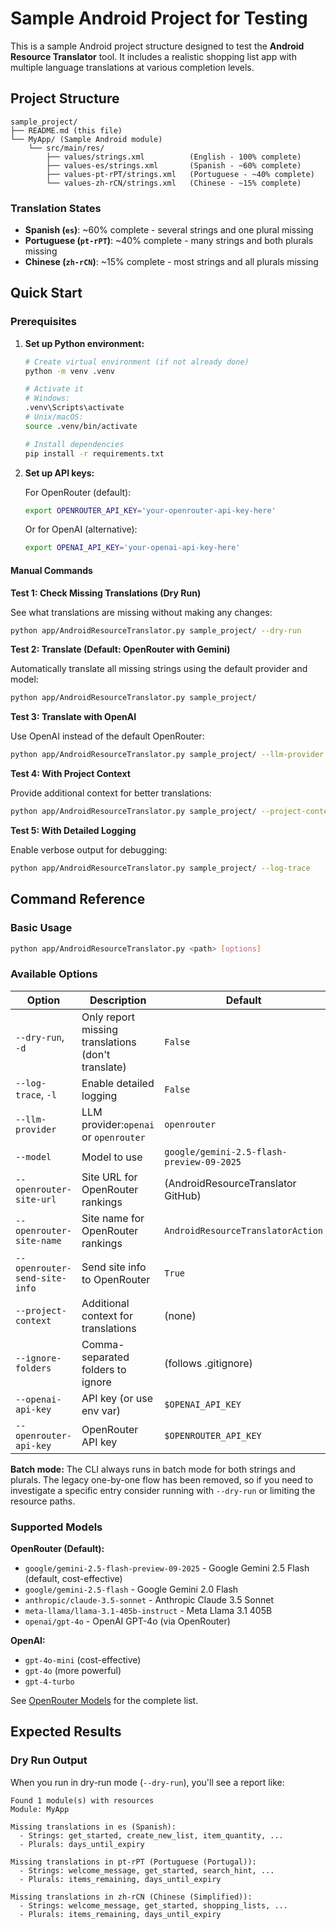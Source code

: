 # Sample Android Project for Testing

This is a sample Android project structure designed to test the **Android Resource Translator** tool. It includes a realistic shopping list app with multiple language translations at various completion levels.

## Project Structure

```
sample_project/
├── README.md (this file)
└── MyApp/ (Sample Android module)
    └── src/main/res/
        ├── values/strings.xml          (English - 100% complete)
        ├── values-es/strings.xml       (Spanish - ~60% complete)
        ├── values-pt-rPT/strings.xml   (Portuguese - ~40% complete)
        └── values-zh-rCN/strings.xml   (Chinese - ~15% complete)
```

### Translation States

- **Spanish (`es`)**: ~60% complete - several strings and one plural missing
- **Portuguese (`pt-rPT`)**: ~40% complete - many strings and both plurals missing
- **Chinese (`zh-rCN`)**: ~15% complete - most strings and all plurals missing

## Quick Start

### Prerequisites

1. **Set up Python environment:**

   ```bash
   # Create virtual environment (if not already done)
   python -m venv .venv

   # Activate it
   # Windows:
   .venv\Scripts\activate
   # Unix/macOS:
   source .venv/bin/activate

   # Install dependencies
   pip install -r requirements.txt
   ```
2. **Set up API keys:**

   For OpenRouter (default):

   ```bash
   export OPENROUTER_API_KEY='your-openrouter-api-key-here'
   ```

   Or for OpenAI (alternative):

   ```bash
   export OPENAI_API_KEY='your-openai-api-key-here'
   ```

#### Manual Commands

**Test 1: Check Missing Translations (Dry Run)**

See what translations are missing without making any changes:

```bash
python app/AndroidResourceTranslator.py sample_project/ --dry-run
```

**Test 2: Translate (Default: OpenRouter with Gemini)**

Automatically translate all missing strings using the default provider and model:

```bash
python app/AndroidResourceTranslator.py sample_project/
```

**Test 3: Translate with OpenAI**

Use OpenAI instead of the default OpenRouter:

```bash
python app/AndroidResourceTranslator.py sample_project/ --llm-provider openai --model gpt-4o-mini
```

**Test 4: With Project Context**

Provide additional context for better translations:

```bash
python app/AndroidResourceTranslator.py sample_project/ --project-context "A shopping list mobile application for groceries and household items"
```

**Test 5: With Detailed Logging**

Enable verbose output for debugging:

```bash
python app/AndroidResourceTranslator.py sample_project/ --log-trace
```

## Command Reference

### Basic Usage

```bash
python app/AndroidResourceTranslator.py <path> [options]
```

### Available Options

| Option                              | Description                               | Default                                     |
| ----------------------------------- | ----------------------------------------- | ------------------------------------------- |
| `--dry-run`, `-d`               | Only report missing translations (don't translate) | `False`                              |
| `--log-trace`, `-l`             | Enable detailed logging                   | `False`                                   |
| `--llm-provider`                  | LLM provider:`openai` or `openrouter` | `openrouter`                              |
| `--model`                         | Model to use                              | `google/gemini-2.5-flash-preview-09-2025` |
| `--openrouter-site-url`           | Site URL for OpenRouter rankings          | (AndroidResourceTranslator GitHub)          |
| `--openrouter-site-name`          | Site name for OpenRouter rankings         | `AndroidResourceTranslatorAction`         |
| `--openrouter-send-site-info`     | Send site info to OpenRouter              | `True`                                    |
| `--project-context`               | Additional context for translations       | (none)                                      |
| `--ignore-folders`                | Comma-separated folders to ignore         | (follows .gitignore)                        |
| `--openai-api-key`                | API key (or use env var)                  | `$OPENAI_API_KEY`                         |
| `--openrouter-api-key`            | OpenRouter API key                        | `$OPENROUTER_API_KEY`                     |

**Batch mode:** The CLI always runs in batch mode for both strings and plurals. The legacy one-by-one flow has been removed, so if you need to investigate a specific entry consider running with `--dry-run` or limiting the resource paths.

### Supported Models

**OpenRouter (Default):**

- `google/gemini-2.5-flash-preview-09-2025` - Google Gemini 2.5 Flash (default, cost-effective)
- `google/gemini-2.5-flash` - Google Gemini 2.0 Flash
- `anthropic/claude-3.5-sonnet` - Anthropic Claude 3.5 Sonnet
- `meta-llama/llama-3.1-405b-instruct` - Meta Llama 3.1 405B
- `openai/gpt-4o` - OpenAI GPT-4o (via OpenRouter)

**OpenAI:**

- `gpt-4o-mini` (cost-effective)
- `gpt-4o` (more powerful)
- `gpt-4-turbo`

See [OpenRouter Models](https://openrouter.ai/docs/models) for the complete list.

## Expected Results

### Dry Run Output

When you run in dry-run mode (`--dry-run`), you'll see a report like:

```
Found 1 module(s) with resources
Module: MyApp

Missing translations in es (Spanish):
  - Strings: get_started, create_new_list, item_quantity, ...
  - Plurals: days_until_expiry

Missing translations in pt-rPT (Portuguese (Portugal)):
  - Strings: welcome_message, get_started, search_hint, ...
  - Plurals: items_remaining, days_until_expiry

Missing translations in zh-rCN (Chinese (Simplified)):
  - Strings: welcome_message, get_started, shopping_lists, ...
  - Plurals: items_remaining, days_until_expiry
```
